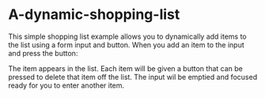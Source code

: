 # A-dynamic-shopping-list

This simple shopping list example allows you to dynamically add items to the list using a form input and button. When you add an item to the input and press the button:

The item appears in the list.
Each item will be given a button that can be pressed to delete that item off the list.
The input wil be emptied and focused ready for you to enter another item.
